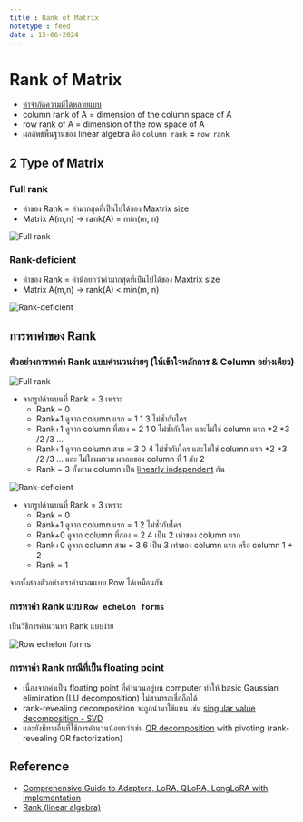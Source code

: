 ```yaml
---
title : Rank of Matrix
notetype : feed
date : 15-06-2024
---
```


# Rank of Matrix

- [คำจำกัดความมีได้หลายแบบ](https://en.wikipedia.org/wiki/Rank_%28linear_algebra%29#Alternative_definitions)
- column rank of A = dimension of the column space of A
- row rank of A = dimension of the row space of A
- ผลลัพธ์พื้นฐานของ linear algebra คือ `column rank` **=** `row rank`

## 2 Type of Matrix 

### Full rank
- ค่าของ Rank = ค่ามากสุดที่เป็นไปได้ของ Maxtrix size
- Matrix A(m,n) -> rank(A) = min(m, n)

![Full rank](/assets/img/Other/rank_of_matrix.avif)

### Rank-deficient
- ค่าของ Rank = ค่าน้อยกว่าค่ามากสุดที่เป็นไปได้ของ Maxtrix size
- Matrix A(m,n) -> rank(A) < min(m, n)

![Rank-deficient](/assets/img/Other/rank_of_matrix_2.avif)

## การหาค่าของ Rank
### ตัวอย่างการหาค่า Rank แบบคำนวนง่ายๆ (ให้เข้าใจหลักการ & Column อย่างเดียว)
![Full rank](/assets/img/Other/rank_of_matrix.avif)
- จากรูปด้านบนที่ Rank = 3 เพราะ
    - Rank = 0
    - Rank+1 ดูจาก column แรก = 1 1 3 ไม่ซ้ำกับใคร
    - Rank+1 ดูจาก column ที่สอง = 2 1 0 ไม่ซ้ำกับใคร และไม่ใช่ column แรก *2 *3 /2 /3 ...
    - Rank+1 ดูจาก column สาม = 3 0 4 ไม่ซ้ำกับใคร และไม่ใช่ column แรก *2 *3 /2 /3 ... และ ไม่ใช่ผมรวม ผลลบของ column ที่ 1 กับ 2
    - Rank = 3 ทั้งสาม column เป็น [linearly independent](https://en.wikipedia.org/wiki/Linear_dependence) กัน
    
![Rank-deficient](/assets/img/Other/rank_of_matrix_2.avif)
- จากรูปด้านบนที่ Rank = 3 เพราะ
    - Rank = 0
    - Rank+1 ดูจาก column แรก = 1 2 ไม่ซ้ำกับใคร
    - Rank+0 ดูจาก column ที่สอง = 2 4 เป็น 2 เท่าของ column แรก 
    - Rank+0 ดูจาก column สาม = 3 6 เป็น 3 เท่าของ column แรก หรือ column 1 + 2
    - Rank = 1

จากทั้งสองตัวอย่างเราคำนวณแบบ Row ได้เหมือนกัน

### การหาค่า Rank แบบ `Row echelon forms`
เป็นวิธีการคำนวนหา Rank แบบง่าย

![Row echelon forms](/assets/img/Other/rank_of_matrix_3.avif)


### การหาค่า Rank กรณีที่เป็น floating point 
- เนื่องจากค่าเป็น floating point ที่คำนวนอยู่บน computer ทำให้ basic Gaussian elimination (LU decomposition) ไม่สามารถเชื่อถือได้
- rank-revealing decomposition จะถูกนำมาใช้แทน เช่น [singular value decomposition - SVD](https://en.wikipedia.org/wiki/Singular_value_decomposition)
- และยังมีทางอื่นที่ใช้การคำนวนน้อยกว่าเช่น [QR decomposition](https://en.wikipedia.org/wiki/QR_decomposition) with pivoting (rank-revealing QR factorization)


## Reference
- [Comprehensive Guide to Adapters, LoRA, QLoRA, LongLoRA with implementation](https://medium.com/@raniahossam/comprehensive-guide-to-adapters-lora-qlora-longlora-with-implementation-de003be30352)
- [Rank (linear algebra)](https://en.wikipedia.org/wiki/Rank_%28linear_algebra%29)